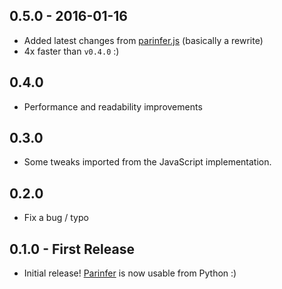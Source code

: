 ## 0.5.0 - 2016-01-16
* Added latest changes from [parinfer.js] (basically a rewrite)
* 4x faster than `v0.4.0` :)

## 0.4.0
* Performance and readability improvements

## 0.3.0
* Some tweaks imported from the JavaScript implementation.

## 0.2.0
* Fix a bug / typo

## 0.1.0 - First Release
* Initial release! [Parinfer] is now usable from Python :)

[Parinfer]:http://shaunlebron.github.io/parinfer/
[parinfer.js]:https://github.com/shaunlebron/parinfer/blob/master/lib/parinfer.js
